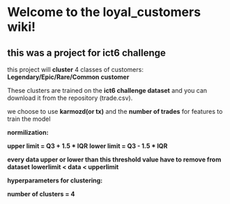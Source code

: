 # Welcome to the loyal_customers wiki!

## this was a project for ict6 challenge

this project will **cluster** 4 classes of customers: **Legendary/Epic/Rare/Common customer**

These clusters are trained on the **ict6 challenge dataset** and you can download it from the repository (trade.csv).

we choose to use **karmozd(or tx)** and the **number of trades** for features to train the model

**normilization:**

**upper limit = Q3 + 1.5 * IQR**
**lower limit = Q3 - 1.5 * IQR**

**every data upper or lower than this threshold value have to remove from dataset**
**lowerlimit < data < upperlimit**


**hyperparameters for clustering:**

**number of clusters = 4**
